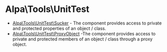 ﻿# Alpa\Tools\UnitTest
-  [Alpa\Tools\UnitTest\Sucker](/docs/UnitTest/Sucker/README.md) - The component provides access to private and protected properties of an object / class.
- [Alpa\Tools\UnitTest\ProxyObject](/docs/UnitTest/ProxyObject/README.md) -The component provides access to private and protected members of an object / class through a proxy object.


